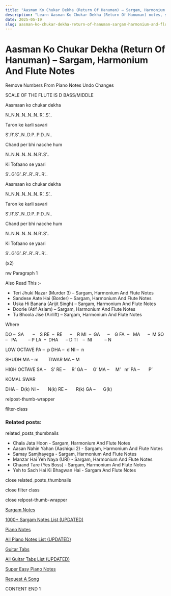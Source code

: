 ```yaml
---
title: "Aasman Ko Chukar Dekha (Return Of Hanuman) – Sargam, Harmonium And Flute Notes"
description: "Learn Aasman Ko Chukar Dekha (Return Of Hanuman) notes, sargam, harmonium notations and flute notes. Easy step-by-step tutorial for beginners."
date: 2025-05-19
slug: aasman-ko-chukar-dekha-return-of-hanuman-sargam-harmonium-and-flute-notes
---
```


# Aasman Ko Chukar Dekha (Return Of Hanuman) – Sargam, Harmonium And Flute Notes

Remove Numbers From Piano Notes
Undo Changes

SCALE OF THE FLUTE IS D BASS/MIDDLE

Aasmaan ko chukar dekha

N..N.N..N..N..N..R’..S’..

Taron ke karli savari

S’.R’.S’..N..D.P..P.D..N..

Chand per bhi nacche hum

N..N.N..N..N..N.R’.S’..

Ki Tofaano se yaari

S’..G’.G’..R’..R’..R’..R’..

Aasmaan ko chukar dekha

N..N.N..N..N..N..R’..S’..

Taron ke karli savari

S’.R’.S’..N..D.P..P.D..N..

Chand per bhi nacche hum

N..N.N..N..N..N.R’.S’..

Ki Tofaano se yaari

S’..G’.G’..R’..R’..R’..R’..

(x2)

nw Paragraph 1

Also Read This :-

* Teri Jhuki Nazar (Murder 3) – Sargam, Harmonium And Flute Notes
* Sandese Aate Hai (Border) – Sargam, Harmonium And Flute Notes
* Uska Hi Banana (Arijit Singh) – Sargam, Harmonium And Flute Notes
* Doorie (Atif Aslam) – Sargam, Harmonium And Flute Notes
* Tu Bhoola Jise (Airlift) – Sargam, Harmonium And Flute Notes

Where

DO –  SA       –    S
RE  –  RE      –    R
MI  –  GA      –    G
FA  –   MA      –  M
SO  –   PA         – P
LA  –  DHA      – D
TI    –  NI          – N

LOW OCTAVE
PA –  p
DHA –  d
NI –  n

SHUDH MA – m        TIWAR MA – M

HIGH OCTAVE
SA –    S’
RE –     R’
GA –     G’
MA –     M’   m’
PA –       P’

KOMAL SWAR

DHA –  D(k)
NI –       N(k)
RE –       R(k)
GA –      G(k)

relpost-thumb-wrapper

filter-class

### Related posts:

related_posts_thumbnails

* Chala Jata Hoon - Sargam, Harmonium And Flute Notes
* Aasan Nahin Yahan (Aashiqui 2) - Sargam, Harmonium And Flute Notes
* Samay Samjhayega - Sargam, Harmonium And Flute Notes
* Manzar Hai Yeh Naya (URI) - Sargam, Harmonium And Flute Notes
* Chaand Tare (Yes Boss) - Sargam, Harmonium And Flute Notes
* Yeh to Sach Hai Ki Bhagwan Hai - Sargam And Flute Notes

close related_posts_thumbnails

close filter class

close relpost-thumb-wrapper

[Sargam Notes](/sargam-notes.html)

[1000+ Sargam Notes List (UPDATED)](/all-songs-list-sargam-notes.html)

[Piano Notes](/piano-notes.html)

[All Piano Notes List (UPDATED)](/all-songs-list-piano-notes.html)

[Guitar Tabs](/guitar-tabs.html)

[All Guitar Tabs List (UPDATED)](/all-songs-list-guitar-tabs.html)

[Super Easy Piano Notes](https://studywall.in/)

[Request A Song](/request-a-song.html)

CONTENT END 1

